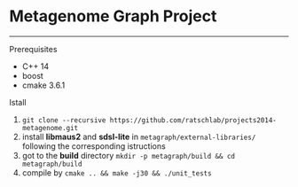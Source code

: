 # Metagenome Graph Project
___

Prerequisites
- C++ 14
- boost
- cmake 3.6.1

Istall
1. `git clone --recursive https://github.com/ratschlab/projects2014-metagenome.git`
2. install **libmaus2** and **sdsl-lite** in `metagraph/external-libraries/` following the corresponding istructions
3. got to the **build** directory `mkdir -p metagraph/build && cd metagraph/build`
4. compile by `cmake .. && make -j30 && ./unit_tests`
